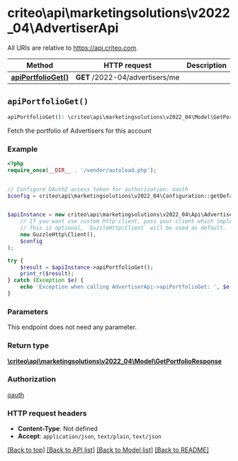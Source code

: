# criteo\api\marketingsolutions\v2022_04\AdvertiserApi

All URIs are relative to https://api.criteo.com.

Method | HTTP request | Description
------------- | ------------- | -------------
[**apiPortfolioGet()**](AdvertiserApi.md#apiPortfolioGet) | **GET** /2022-04/advertisers/me | 


## `apiPortfolioGet()`

```php
apiPortfolioGet(): \criteo\api\marketingsolutions\v2022_04\Model\GetPortfolioResponse
```



Fetch the portfolio of Advertisers for this account

### Example

```php
<?php
require_once(__DIR__ . '/vendor/autoload.php');


// Configure OAuth2 access token for authorization: oauth
$config = criteo\api\marketingsolutions\v2022_04\Configuration::getDefaultConfiguration()->setAccessToken('YOUR_ACCESS_TOKEN');


$apiInstance = new criteo\api\marketingsolutions\v2022_04\Api\AdvertiserApi(
    // If you want use custom http client, pass your client which implements `GuzzleHttp\ClientInterface`.
    // This is optional, `GuzzleHttp\Client` will be used as default.
    new GuzzleHttp\Client(),
    $config
);

try {
    $result = $apiInstance->apiPortfolioGet();
    print_r($result);
} catch (Exception $e) {
    echo 'Exception when calling AdvertiserApi->apiPortfolioGet: ', $e->getMessage(), PHP_EOL;
}
```

### Parameters

This endpoint does not need any parameter.

### Return type

[**\criteo\api\marketingsolutions\v2022_04\Model\GetPortfolioResponse**](../Model/GetPortfolioResponse.md)

### Authorization

[oauth](../../README.md#oauth)

### HTTP request headers

- **Content-Type**: Not defined
- **Accept**: `application/json`, `text/plain`, `text/json`

[[Back to top]](#) [[Back to API list]](../../README.md#endpoints)
[[Back to Model list]](../../README.md#models)
[[Back to README]](../../README.md)
